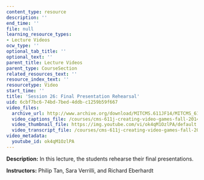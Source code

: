 ```yaml
---
content_type: resource
description: ''
end_time: ''
file: null
learning_resource_types:
- Lecture Videos
ocw_type: ''
optional_tab_title: ''
optional_text: ''
parent_title: Lecture Videos
parent_type: CourseSection
related_resources_text: ''
resource_index_text: ''
resourcetype: Video
start_time: ''
title: 'Session 26: Final Presentation Rehearsal'
uid: 6cbf7bc6-74bd-7bed-4ddb-c1259b59f667
video_files:
  archive_url: http://www.archive.org/download/MITCMS.611JF14/MITCMS_611JF14_lec26_300k.mp4
  video_captions_file: /courses/cms-611j-creating-video-games-fall-2014/22129871952c56a99da9036478bff60b_ok4qM1OzlPA.vtt
  video_thumbnail_file: https://img.youtube.com/vi/ok4qM1OzlPA/default.jpg
  video_transcript_file: /courses/cms-611j-creating-video-games-fall-2014/b8c33a242952d3cf7303f152c6202dab_ok4qM1OzlPA.pdf
video_metadata:
  youtube_id: ok4qM1OzlPA
---
```


**Description:** In this lecture, the students rehearse their final presentations.

**Instructors:** Philip Tan, Sara Verrilli, and Richard Eberhardt